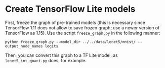 # Create TensorFlow Lite models

First, freeze the graph of pre-trained models (this is necessary since TensorFlow 1.11 does not allow to save frozen graph; use a newer version of TensorFlow as 1.15).
Use the script `freeze_graph.py` in the following manner:

```script
python freeze_graph.py --model_dir ../../data/lenet5/mnist/ --output_node_names logits
```

Then, you can convert this graph to a TF Lite model, as `lenet5_int_quant.py` does, for example.
